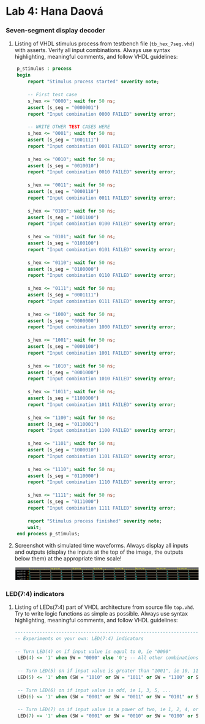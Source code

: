 # Lab 4: Hana Daová

### Seven-segment display decoder

1. Listing of VHDL stimulus process from testbench file (`tb_hex_7seg.vhd`) with asserts. Verify all input combinations. Always use syntax highlighting, meaningful comments, and follow VHDL guidelines:

```vhdl
    p_stimulus : process
    begin
        report "Stimulus process started" severity note;

        -- First test case
        s_hex <= "0000"; wait for 50 ns;
        assert (s_seg = "0000001")
        report "Input combination 0000 FAILED" severity error;

        -- WRITE OTHER TEST CASES HERE
        s_hex <= "0001"; wait for 50 ns;
        assert (s_seg = "1001111")
        report "Input combination 0001 FAILED" severity error;
        
        s_hex <= "0010"; wait for 50 ns;
        assert (s_seg = "0010010")
        report "Input combination 0010 FAILED" severity error;
        
        s_hex <= "0011"; wait for 50 ns;
        assert (s_seg = "0000110")
        report "Input combination 0011 FAILED" severity error;
        
        s_hex <= "0100"; wait for 50 ns; 
        assert (s_seg = "1001100")
        report "Input combination 0100 FAILED" severity error;
        
        s_hex <= "0101"; wait for 50 ns; 
        assert (s_seg = "0100100")
        report "Input combination 0101 FAILED" severity error;
        
        s_hex <= "0110"; wait for 50 ns; 
        assert (s_seg = "0100000")
        report "Input combination 0110 FAILED" severity error;
        
        s_hex <= "0111"; wait for 50 ns; 
        assert (s_seg = "0001111")
        report "Input combination 0111 FAILED" severity error;
        
        s_hex <= "1000"; wait for 50 ns; 
        assert (s_seg = "0000000")
        report "Input combination 1000 FAILED" severity error;
        
        s_hex <= "1001"; wait for 50 ns; 
        assert (s_seg = "0000100")
        report "Input combination 1001 FAILED" severity error;
        
        s_hex <= "1010"; wait for 50 ns; 
        assert (s_seg = "0001000")
        report "Input combination 1010 FAILED" severity error;
        
        s_hex <= "1011"; wait for 50 ns; 
        assert (s_seg = "1100000")
        report "Input combination 1011 FAILED" severity error;
        
        s_hex <= "1100"; wait for 50 ns; 
        assert (s_seg = "0110001")
        report "Input combination 1100 FAILED" severity error;
        
        s_hex <= "1101"; wait for 50 ns; 
        assert (s_seg = "1000010")
        report "Input combination 1101 FAILED" severity error;
        
        s_hex <= "1110"; wait for 50 ns; 
        assert (s_seg = "0110000")
        report "Input combination 1110 FAILED" severity error;
        
        s_hex <= "1111"; wait for 50 ns; 
        assert (s_seg = "0111000")
        report "Input combination 1111 FAILED" severity error;

        report "Stimulus process finished" severity note;
        wait;
    end process p_stimulus;
```

2. Screenshot with simulated time waveforms. Always display all inputs and outputs (display the inputs at the top of the image, the outputs below them) at the appropriate time scale!

   ![your figure](https://github.com/hakidaova/digital-electronics-1/blob/main/labs/04-segment/images/7seg.png)

### LED(7:4) indicators

1. Listing of LEDs(7:4) part of VHDL architecture from source file `top.vhd`. Try to write logic functions as simple as possible. Always use syntax highlighting, meaningful comments, and follow VHDL guidelines:

   ```vhdl
   --------------------------------------------------------------------
   -- Experiments on your own: LED(7:4) indicators

   -- Turn LED(4) on if input value is equal to 0, ie "0000"
    LED(4) <= '1' when SW = "0000" else '0'; -- All other combinations

    -- Turn LED(5) on if input value is greater than "1001", ie 10, 11, 12, ...
    LED(5) <= '1' when (SW = "1010" or SW = "1011" or SW = "1100" or SW = "1101" or SW = "1110" or SW = "1111") else '0';

    -- Turn LED(6) on if input value is odd, ie 1, 3, 5, ...
    LED(6) <= '1' when (SW = "0001" or SW = "0011" or SW = "0101" or SW = "0111" or SW = "1001") else '0';

    -- Turn LED(7) on if input value is a power of two, ie 1, 2, 4, or 8
    LED(7) <= '1' when (SW = "0001" or SW = "0010" or SW = "0100" or SW = "1000") else '0';
   ```
